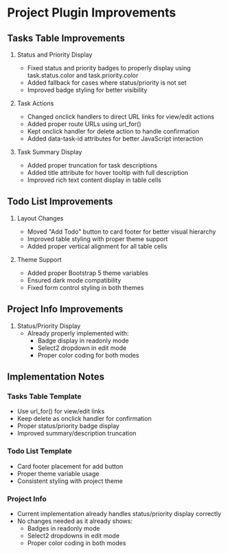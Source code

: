 # Project Plugin Improvements

## Tasks Table Improvements
1. Status and Priority Display
   - Fixed status and priority badges to properly display using task.status.color and task.priority.color
   - Added fallback for cases where status/priority is not set
   - Improved badge styling for better visibility

2. Task Actions
   - Changed onclick handlers to direct URL links for view/edit actions
   - Added proper route URLs using url_for()
   - Kept onclick handler for delete action to handle confirmation
   - Added data-task-id attributes for better JavaScript interaction

3. Task Summary Display
   - Added proper truncation for task descriptions
   - Added title attribute for hover tooltip with full description
   - Improved rich text content display in table cells

## Todo List Improvements
1. Layout Changes
   - Moved "Add Todo" button to card footer for better visual hierarchy
   - Improved table styling with proper theme support
   - Added proper vertical alignment for all table cells

2. Theme Support
   - Added proper Bootstrap 5 theme variables
   - Ensured dark mode compatibility
   - Fixed form control styling in both themes

## Project Info Improvements
1. Status/Priority Display
   - Already properly implemented with:
     - Badge display in readonly mode
     - Select2 dropdown in edit mode
     - Proper color coding for both modes

## Implementation Notes

### Tasks Table Template
- Use url_for() for view/edit links
- Keep delete as onclick handler for confirmation
- Proper status/priority badge display
- Improved summary/description truncation

### Todo List Template
- Card footer placement for add button
- Proper theme variable usage
- Consistent styling with project theme

### Project Info
- Current implementation already handles status/priority display correctly
- No changes needed as it already shows:
  - Badges in readonly mode
  - Select2 dropdowns in edit mode
  - Proper color coding in both modes
